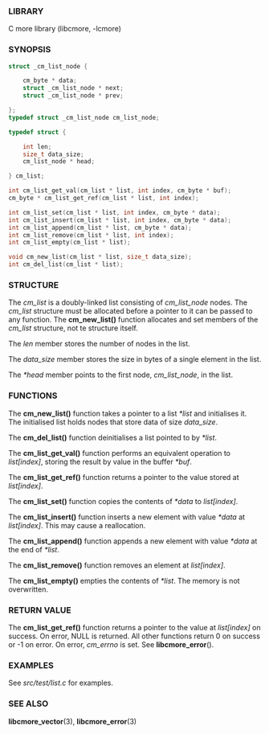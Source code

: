 ### LIBRARY
C more library (libcmore, -lcmore)


### SYNOPSIS
```c
struct _cm_list_node {

    cm_byte * data;
    struct _cm_list_node * next;
    struct _cm_list_node * prev;

};
typedef struct _cm_list_node cm_list_node;

typedef struct {

    int len;
    size_t data_size;
    cm_list_node * head;

} cm_list;

int cm_list_get_val(cm_list * list, int index, cm_byte * buf);
cm_byte * cm_list_get_ref(cm_list * list, int index);

int cm_list_set(cm_list * list, int index, cm_byte * data);
int cm_list_insert(cm_list * list, int index, cm_byte * data);
int cm_list_append(cm_list * list, cm_byte * data);
int cm_list_remove(cm_list * list, int index);
int cm_list_empty(cm_list * list);

void cm_new_list(cm_list * list, size_t data_size);
int cm_del_list(cm_list * list);
```


### STRUCTURE
The *cm_list* is a doubly-linked list consisting of *cm_list_node* nodes. The *cm_list* structure must be allocated before a pointer to it can be passed to any function. The **cm_new_list()** function allocates and set members of the *cm_list* structure, not te structure itself.  
  
The *len* member stores the number of nodes in the list.  
  
The *data_size* member stores the size in bytes of a single element in the list.  
  
The *\*head* member points to the first node, *cm_list_node*, in the list.  
  

### FUNCTIONS
The **cm_new_list()** function takes a pointer to a list *\*list* and initialises it. The initialised list holds nodes that store data of size *data_size*.  
  
The **cm_del_list()** function deinitialises a list pointed to by *\*list*.  
  
  
The **cm_list_get_val()** function performs an equivalent operation to *list[index]*, storing the result by value in the buffer *\*buf*.  
  
The **cm_list_get_ref()** function returns a pointer to the value stored at *list[index]*.  
  
  
The **cm_list_set()** function copies the contents of *\*data* to *list[index]*.  
  
The **cm_list_insert()** function inserts a new element with value *\*data* at *list[index]*. This may cause a reallocation.  
  
The **cm_list_append()** function appends a new element with value *\*data* at the end of *\*list*.  
  
The **cm_list_remove()** function removes an element at *list[index]*.  
  
The **cm_list_empty()** empties the contents of *\*list*. The memory is not overwritten.  
  

### RETURN VALUE
The **cm_list_get_ref()** function returns a pointer to the value at *list[index]* on success. On error, NULL is returned. All other functions return 0 on success or -1 on error. On error, *cm_errno* is set. See **libcmore_error**().  
  

### EXAMPLES
See *src/test/list.c* for examples.  
  

### SEE ALSO
**libcmore_vector**(3), **libcmore_error**(3)
